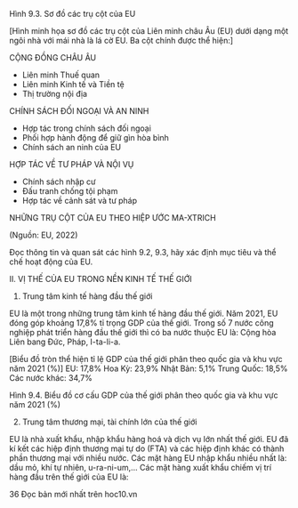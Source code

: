 Hình 9.3. Sơ đồ các trụ cột của EU

[Hình minh họa sơ đồ các trụ cột của Liên minh châu Âu (EU) dưới dạng một ngôi nhà với mái nhà là lá cờ EU. Ba cột chính được thể hiện:]

CỘNG ĐỒNG CHÂU ÂU
- Liên minh Thuế quan
- Liên minh Kinh tế và Tiền tệ
- Thị trường nội địa

CHÍNH SÁCH ĐỐI NGOẠI VÀ AN NINH
- Hợp tác trong chính sách đối ngoại
- Phối hợp hành động để giữ gìn hòa bình
- Chính sách an ninh của EU

HỢP TÁC VỀ TƯ PHÁP VÀ NỘI VỤ
- Chính sách nhập cư
- Đấu tranh chống tội phạm
- Hợp tác về cảnh sát và tư pháp

NHỮNG TRỤ CỘT CỦA EU THEO HIỆP ƯỚC MA-XTRICH

(Nguồn: EU, 2022)

Đọc thông tin và quan sát các hình 9.2, 9.3, hãy xác định mục tiêu và thể chế hoạt động của EU.

II. VỊ THẾ CỦA EU TRONG NỀN KINH TẾ THẾ GIỚI
1. Trung tâm kinh tế hàng đầu thế giới

EU là một trong những trung tâm kinh tế hàng đầu thế giới. Năm 2021, EU đóng góp khoảng 17,8% tỉ trọng GDP của thế giới. Trong số 7 nước công nghiệp phát triển hàng đầu thế giới thì có ba nước thuộc EU là: Cộng hòa Liên bang Đức, Pháp, I-ta-li-a.

[Biểu đồ tròn thể hiện tỉ lệ GDP của thế giới phân theo quốc gia và khu vực năm 2021 (%)]
EU: 17,8%
Hoa Kỳ: 23,9%
Nhật Bản: 5,1%
Trung Quốc: 18,5%
Các nước khác: 34,7%

Hình 9.4. Biểu đồ cơ cấu GDP của thế giới phân theo quốc gia và khu vực năm 2021 (%)

2. Trung tâm thương mại, tài chính lớn của thế giới

EU là nhà xuất khẩu, nhập khẩu hàng hoá và dịch vụ lớn nhất thế giới. EU đã kí kết các hiệp định thương mại tự do (FTA) và các hiệp định khác có thành phần thương mại với nhiều nước. Các mặt hàng EU nhập khẩu nhiều nhất là: dầu mỏ, khí tự nhiên, u-ra-ni-um,... Các mặt hàng xuất khẩu chiếm vị trí hàng đầu trên thế giới của EU là:

36
Đọc bản mới nhất trên hoc10.vn